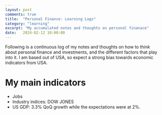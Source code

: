 ```yaml
---
layout: post
comments: true
title:  "Personal Finance: Learning Logs"
category: "learning"
excerpt: "My accumulated notes and thoughts on personal finanace"
date:   2024-02-12 10:00:00
---
```


Following is a continuous log of my notes and thoughts on how to think about personal finance and investments, and the different factors that play into it. I am based out of USA, so expect a strong bias towards economic indicators from USA.

# My main indicators

* Jobs
* Industry indices: DOW JONES
* US GDP: 3.3% QoQ growth while the expectations were at 2%.